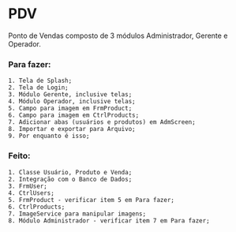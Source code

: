 # PDV

Ponto de Vendas composto de 3 módulos Administrador, Gerente e Operador.

### Para fazer:
	1. Tela de Splash;
	2. Tela de Login;
	3. Módulo Gerente, inclusive telas;
	4. Módulo Operador, inclusive telas;
	5. Campo para imagem em FrmProduct;
	6. Campo para imagem em CtrlProducts;
	7. Adicionar abas (usuários e produtos) em AdmScreen;
	8. Importar e exportar para Arquivo;
	9. Por enquanto é isso;

### Feito:
	1. Classe Usuário, Produto e Venda;
	2. Integração com o Banco de Dados;
	3. FrmUser;
	4. CtrlUsers;
	5. FrmProduct - verificar item 5 em Para fazer;
	6. CtrlProducts;
	7. ImageService para manipular imagens;
	8. Módulo Administrador - verificar item 7 em Para fazer;



	